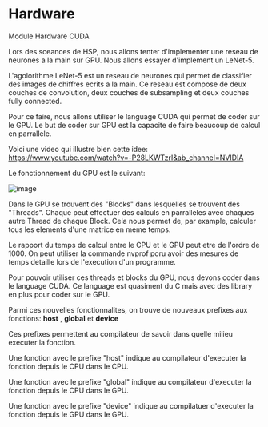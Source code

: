 # Hardware
Module Hardware CUDA

Lors des sceances de HSP, nous allons tenter d'implementer une reseau de neurones a la main sur GPU. Nous allons essayer d'implement un LeNet-5.

L'agolorithme LeNet-5 est un reseau de neurones qui permet de classifier des images de chiffres ecrits a la main. 
Ce reseau est compose de deux couches de convolution, deux couches de subsampling et deux couches fully connected.

Pour ce faire, nous allons utiliser le language CUDA qui permet de coder sur le GPU. Le but de coder sur GPU est la capacite de faire beaucoup de calcul en parrallele.

Voici une video qui illustre bien cette idee:
https://www.youtube.com/watch?v=-P28LKWTzrI&ab_channel=NVIDIA

Le fonctionnement du GPU est le suivant:

![image](https://user-images.githubusercontent.com/56081832/149636392-fc8a8165-ed5f-49ca-9236-af45bd4c419d.png)

Dans le GPU se trouvent des "Blocks" dans lesquelles se trouvent des "Threads". Chaque peut effectuer des calculs en parralleles avec chaques autre Thread de chaque Block.
Cela nous permet de, par example, calculer tous les elements d'une matrice en meme temps.

Le rapport du temps de calcul entre le CPU et le GPU peut etre de l'ordre de 1000. 
On peut utiliser la commande nvprof poru avoir des mesures de temps detaille lors de l'execution d'un programme.

Pour pouvoir utiliser ces threads et blocks du GPU, nous devons coder dans le language CUDA. 
Ce language est quasiment du C mais avec des library en plus pour coder sur le GPU.

Parmi ces nouvelles fonctionnalites, on trouve de nouveaux prefixes aux fonctions:
__host__ , __global__ et __device__

Ces prefixes permettent au compilateur de savoir dans quelle milieu executer la fonction.

Une fonction avec le prefixe "host" indique au compilateur d'executer la fonction depuis le CPU dans le CPU.

Une fonction avec le prefixe "global" indique au compilateur d'executer la fonction depuis le CPU dans le GPU.

Une fonction avec le prefixe "device" indique au compilatuer d'executer la fonction depuis le GPU dans le GPU.



